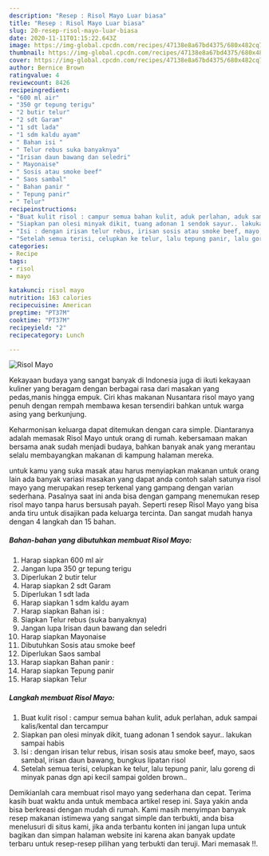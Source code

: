 ```yaml
---
description: "Resep : Risol Mayo Luar biasa"
title: "Resep : Risol Mayo Luar biasa"
slug: 20-resep-risol-mayo-luar-biasa
date: 2020-11-11T01:15:22.643Z
image: https://img-global.cpcdn.com/recipes/47138e8a67bd4375/680x482cq70/risol-mayo-foto-resep-utama.jpg
thumbnail: https://img-global.cpcdn.com/recipes/47138e8a67bd4375/680x482cq70/risol-mayo-foto-resep-utama.jpg
cover: https://img-global.cpcdn.com/recipes/47138e8a67bd4375/680x482cq70/risol-mayo-foto-resep-utama.jpg
author: Bernice Brown
ratingvalue: 4
reviewcount: 8426
recipeingredient:
- "600 ml air"
- "350 gr tepung terigu"
- "2 butir telur"
- "2 sdt Garam"
- "1 sdt lada"
- "1 sdm kaldu ayam"
- " Bahan isi "
- " Telur rebus suka banyaknya"
- "Irisan daun bawang dan seledri"
- " Mayonaise"
- " Sosis atau smoke beef"
- " Saos sambal"
- " Bahan panir "
- " Tepung panir"
- " Telur"
recipeinstructions:
- "Buat kulit risol : campur semua bahan kulit, aduk perlahan, aduk sampai kalis/kental dan tercampur"
- "Siapkan pan olesi minyak dikit, tuang adonan 1 sendok sayur.. lakukan sampai habis"
- "Isi : dengan irisan telur rebus, irisan sosis atau smoke beef, mayo, saos sambal, irisan daun bawang, bungkus lipatan risol"
- "Setelah semua terisi, celupkan ke telur, lalu tepung panir, lalu goreng di minyak panas dgn api kecil sampai golden brown.."
categories:
- Recipe
tags:
- risol
- mayo

katakunci: risol mayo 
nutrition: 163 calories
recipecuisine: American
preptime: "PT37M"
cooktime: "PT37M"
recipeyield: "2"
recipecategory: Lunch

---
```



![Risol Mayo](https://img-global.cpcdn.com/recipes/47138e8a67bd4375/680x482cq70/risol-mayo-foto-resep-utama.jpg)

Kekayaan budaya yang sangat banyak di Indonesia juga di ikuti kekayaan kuliner yang beragam dengan berbagai rasa dari masakan yang pedas,manis hingga empuk. Ciri khas makanan Nusantara risol mayo yang penuh dengan rempah membawa kesan tersendiri bahkan untuk warga asing yang berkunjung.




Keharmonisan keluarga dapat ditemukan dengan cara simple. Diantaranya adalah memasak Risol Mayo untuk orang di rumah. kebersamaan makan bersama anak sudah menjadi budaya, bahkan banyak anak yang merantau selalu membayangkan makanan di kampung halaman mereka.

untuk kamu yang suka masak atau harus menyiapkan makanan untuk orang lain ada banyak variasi masakan yang dapat anda contoh salah satunya risol mayo yang merupakan resep terkenal yang gampang dengan varian sederhana. Pasalnya saat ini anda bisa dengan gampang menemukan resep risol mayo tanpa harus bersusah payah.
Seperti resep Risol Mayo yang bisa anda tiru untuk disajikan pada keluarga tercinta. Dan sangat mudah hanya dengan 4 langkah dan 15 bahan.


<!--inarticleads1-->

##### Bahan-bahan yang dibutuhkan membuat Risol Mayo:

1. Harap siapkan 600 ml air
1. Jangan lupa 350 gr tepung terigu
1. Diperlukan 2 butir telur
1. Harap siapkan 2 sdt Garam
1. Diperlukan 1 sdt lada
1. Harap siapkan 1 sdm kaldu ayam
1. Harap siapkan  Bahan isi :
1. Siapkan  Telur rebus (suka banyaknya)
1. Jangan lupa Irisan daun bawang dan seledri
1. Harap siapkan  Mayonaise
1. Dibutuhkan  Sosis atau smoke beef
1. Diperlukan  Saos sambal
1. Harap siapkan  Bahan panir :
1. Harap siapkan  Tepung panir
1. Harap siapkan  Telur




<!--inarticleads2-->

##### Langkah membuat  Risol Mayo:

1. Buat kulit risol : campur semua bahan kulit, aduk perlahan, aduk sampai kalis/kental dan tercampur
1. Siapkan pan olesi minyak dikit, tuang adonan 1 sendok sayur.. lakukan sampai habis
1. Isi : dengan irisan telur rebus, irisan sosis atau smoke beef, mayo, saos sambal, irisan daun bawang, bungkus lipatan risol
1. Setelah semua terisi, celupkan ke telur, lalu tepung panir, lalu goreng di minyak panas dgn api kecil sampai golden brown..




Demikianlah cara membuat risol mayo yang sederhana dan cepat. Terima kasih buat waktu anda untuk membaca artikel resep ini. Saya yakin anda bisa berkreasi dengan mudah di rumah. Kami masih menyimpan banyak resep makanan istimewa yang sangat simple dan terbukti, anda bisa menelusuri di situs kami, jika anda terbantu konten ini jangan lupa untuk bagikan dan simpan halaman website ini karena akan banyak update terbaru untuk resep-resep pilihan yang terbukti dan teruji. Mari memasak !!. 
